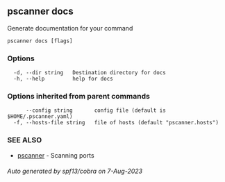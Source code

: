 ## pscanner docs

Generate documentation for your command

```
pscanner docs [flags]
```

### Options

```
  -d, --dir string   Destination directory for docs
  -h, --help         help for docs
```

### Options inherited from parent commands

```
      --config string       config file (default is $HOME/.pscanner.yaml)
  -f, --hosts-file string   file of hosts (default "pscanner.hosts")
```

### SEE ALSO

* [pscanner](pscanner.md)	 - Scanning ports

###### Auto generated by spf13/cobra on 7-Aug-2023
